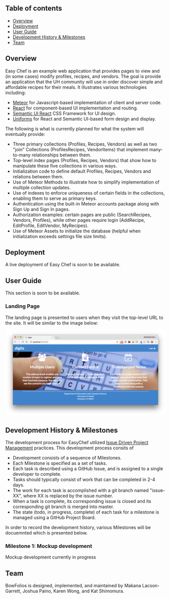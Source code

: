 ## Table of contents

* [Overview](#overview)
* [Deployment](#deployment)
* [User Guide](#user-guide)
* [Development History & Milestones](#development-history)
* [Team](#team)

## Overview

Easy Chef is an example web application that provides pages to view and (in some cases) modify profiles, recipes, and vendors. The goal is provide an application that the UH community will use in order discover simple and affordable recipes for their meals.  It illustrates various technologies including:

* [Meteor](https://www.meteor.com/) for Javascript-based implementation of client and server code.
* [React](https://reactjs.org/) for component-based UI implementation and routing.
* [Semantic UI React](https://react.semantic-ui.com/) CSS Framework for UI design.
* [Uniforms](https://uniforms.tools/) for React and Semantic UI-based form design and display.

The following is what is currently planned for what the system will eventually provide:

* Three primary collections (Profiles, Recipes, Vendors) as well as two "join" Collections (ProfilesRecipes, VendorItems) that implement many-to-many relationships between them.
* Top-level index pages (Profiles, Recipes, Vendors) that show how to manipulate these five collections in various ways.
* Initialization code to define default Profiles, Recipes, Vendors and relations between them.
* Use of Meteor Methods to illustrate how to simplify implementation of multiple collection updates.
* Use of indexes to enforce uniqueness of certain fields in the collections, enabling them to serve as primary keys.
* Authentication using the built-in Meteor accounts package along with Sign Up and Sign In pages.
* Authorization examples: certain pages are public (SearchRecipes, Vendors, Profiles), while other pages require login (AddRecipe, EditProfile, EditVendor, MyRecipes).
* Use of Meteor Assets to initialize the database (helpful when initialization exceeds settings file size limits).

## Deployment

A live deployment of Easy Chef is soon to be available.

## User Guide

This section is soon to be available.

### Landing Page

The landing page is presented to users when they visit the top-level URL to the site.
It will be similar to the image below:

![](images/landing.png)

## Development History & Milestones

The development process for EasyChef utilized  [Issue Driven Project Management](http://courses.ics.hawaii.edu/ics314f19/modules/project-management/) practices. This development process consits of

* Development consists of a sequence of Milestones.
* Each Milestone is specified as a set of tasks.
* Each task is described using a GitHub Issue, and is assigned to a single developer to complete.
* Tasks should typically consist of work that can be completed in 2-4 days.
* The work for each task is accomplished with a git branch named "issue-XX", where XX is replaced by the issue number.
* When a task is complete, its corresponding issue is closed and its corresponding git branch is merged into master.
* The state (todo, in progress, complete) of each task for a milestone is managed using a GitHub Project Board.

In order to record the development history, various Milestones will be docuemnted which is presented below.

### Milestone 1: Mockup development

Mockup development currently in progress

## Team

BowFolios is designed, implemented, and maintained by Makana Lacson-Garrett, Joshua Paino, Karen Wong, and Kat Shimomura.







